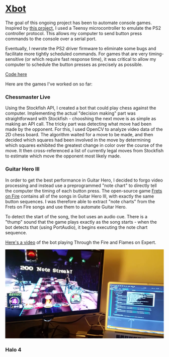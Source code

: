 # [Xbot](xbot.md)

The goal of this ongoing project has been to automate console games. Inspired by [this project](http://procrastineering.blogspot.com/2010/12/simulated-ps2-controller-for.html), I used a Teensy microcontroller to emulate the PS2 controller protocol. This allows my computer to send button press commands to the console over a serial port.

Eventually, I rewrote the PS2 driver firmware to eliminate some bugs and facilitate more tightly scheduled commands. For games that are very timing-sensitive (or which require fast response time), it was critical to allow my computer to schedule the button presses as precisely as possible.

[Code here](https://github.com/CalculatorSP/xbot2014)

Here are the games I've worked on so far:

### Chessmaster Live

Using the Stockfish API, I created a bot that could play chess against the computer. Implementing the actual "decision making" part was straightforward with Stockfish - chooshing the next move is as simple as making an API call. The tricky part was detecting what move had been made by the opponent. For this, I used OpenCV to analyze video data of the 2D chess board. The algorithm waited for a move to be made, and then decided which squares had been involved in the move by determining which squares exhibited the greatest change in color over the course of the move. It then cross-referenced a list of currently legal moves from Stockfish to estimate which move the opponent most likely made.

### Guitar Hero III

In order to get the best performance in Guitar Hero, I decided to forgo video processing and instead use a preprogrammed "note chart" to directly tell the computer the timing of each button press. The open-source game [Frets on Fire](http://fretsonfire.sourceforge.net/) contains all of the songs in Guitar Hero III, with exactly the same button sequences. I was therefore able to extract "note charts" from the Frets on Fire songs and use them to automate Guitar Hero.

To detect the start of the song, the bot uses an audio cue. There is a "thump" sound that the game plays exactly as the song starts - when the bot detects that (using PortAudio), it begins executing the note chart sequence.

[Here's a video](https://www.youtube.com/watch?v=VtDMKWXlOP4) of the bot playing Through the Fire and Flames on Expert.

[![](images/xbot/1.png)](https://www.youtube.com/watch?v=VtDMKWXlOP4)

### Halo 4


